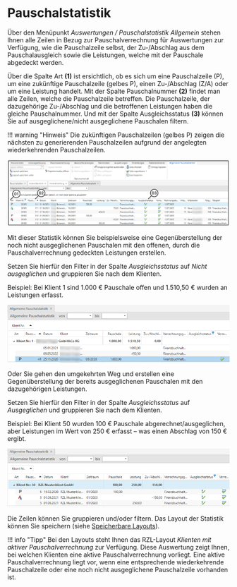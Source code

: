 # Pauschalstatistik

Über den Menüpunkt *Auswertungen / Pauschalstatistik Allgemein* stehen
Ihnen alle Zeilen in Bezug zur Pauschalverrechnung für Auswertungen zur
Verfügung, wie die Pauschalzeile selbst, der Zu-/Abschlag aus dem
Pauschalausgleich sowie die Leistungen, welche mit der Pauschale
abgedeckt werden.

Über die Spalte Art **(1)** ist ersichtlich, ob es sich um eine
Pauschalzeile (P), um eine zukünftige Pauschalzeile (gelbes P), einen
Zu-/Abschlag (Z/A) oder um eine Leistung handelt. Mit der Spalte
Pauschalnummer **(2)** findet man alle Zeilen, welche die Pauschalzeile
betreffen. Die Pauschalzeile, der dazugehörige Zu-/Abschlag und die
betroffenen Leistungen haben die gleiche Pauschalnummer. Und mit der
Spalte Ausgleichsstatus **(3)** können Sie auf ausgeglichene/nicht
ausgeglichene Pauschalen filtern.

!!! warning "Hinweis"
    Die zukünftigen Pauschalzeilen (gelbes P) zeigen die nächsten zu
    generierenden Pauschalzeilen aufgrund der angelegten wiederkehrenden
    Pauschalzeilen.

![](<img/image301.png>)

Mit dieser Statistik können Sie beispielsweise eine Gegenüberstellung
der noch nicht ausgeglichenen Pauschalen mit den offenen, durch die
Pauschalverrechnung gedeckten Leistungen erstellen.

Setzen Sie hierfür den Filter in der Spalte *Ausgleichsstatus* auf
*Nicht ausgeglichen* und gruppieren Sie nach dem Klienten.

Beispiel: Bei Klient 1 sind 1.000 € Pauschale offen und 1.510,50 € wurden an
Leistungen erfasst.

![](<img/image302.png>)

Oder Sie gehen den umgekehrten Weg und erstellen eine Gegenüberstellung
der bereits ausgeglichenen Pauschalen mit den dazugehörigen Leistungen.

Setzen Sie hierfür den Filter in der Spalte *Ausgleichsstatus* auf
*Ausgeglichen* und gruppieren Sie nach dem Klienten.

Beispiel: Bei Klient 50 wurden 100 € Pauschale abgerechnet/ausgeglichen, aber
Leistungen im Wert von 250 € erfasst – was einen Abschlag von 150 €
ergibt.

![](<img/image303.png>)

Die Zeilen können Sie gruppieren und/oder filtern. Das Layout der
Statistik können Sie speichern (siehe [Speicherbare Layouts](../Auswertungen/Speicherbare%20Layouts.md)).

!!! info "Tipp"
    Bei den Layouts steht Ihnen das RZL-Layout *Klienten mit aktiver
    Pauschalverrechnung* zur Verfügung. Diese Auswertung zeigt Ihnen, bei
    welchen Klienten eine aktive Pauschalverrechnung vorliegt. Eine aktive
    Pauschalverrechnung liegt vor, wenn eine entsprechende wiederkehrende
    Pauschalzeile oder eine noch nicht ausgeglichene Pauschalzeile vorhanden
    ist.
